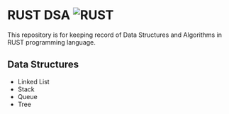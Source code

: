 <!-- A repository add rust icon just icon R not name in title for keeping record of RUST DSA -->

# RUST DSA ![RUST](https://img.shields.io/badge/RUST-000000?style=for-the-badge&logo=RUST&logoColor=red)

This repository is for keeping record of Data Structures and Algorithms in RUST programming language.

## Data Structures

- Linked List
- Stack
- Queue
- Tree
